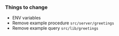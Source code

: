 ### Things to change

- ENV variables
- Remove example procedure `src/server/greetings`
- Remove example query `src/lib/greetings`

